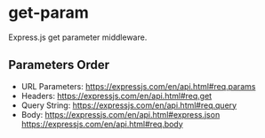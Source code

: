 # get-param
Express.js get parameter middleware.


## Parameters Order
- URL Parameters:
     https://expressjs.com/en/api.html#req.params
- Headers:
     https://expressjs.com/en/api.html#req.get
- Query String:
     https://expressjs.com/en/api.html#req.query
- Body:
     https://expressjs.com/en/api.html#express.json
     https://expressjs.com/en/api.html#req.body